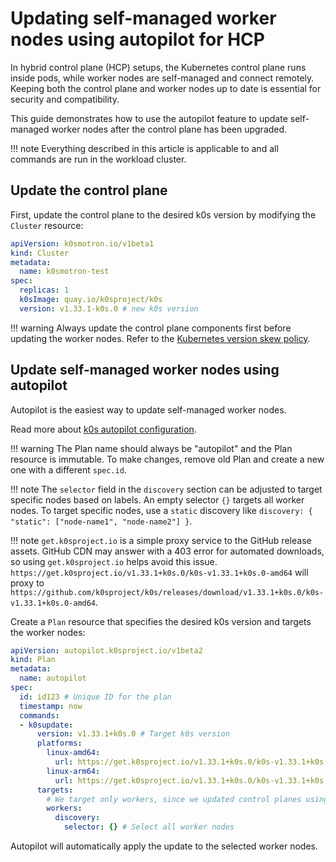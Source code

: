 # Updating self-managed worker nodes using autopilot for HCP

In hybrid control plane (HCP) setups, the Kubernetes control plane runs inside pods, while worker nodes are self-managed and connect remotely. Keeping both the control plane and worker nodes up to date is essential for security and compatibility.


This guide demonstrates how to use the autopilot feature to update self-managed worker nodes after the control plane has been upgraded.

!!! note
    Everything described in this article is applicable to and all commands are run in the workload cluster.

## Update the control plane

First, update the control plane to the desired k0s version by modifying the `Cluster` resource:

```yaml
apiVersion: k0smotron.io/v1beta1
kind: Cluster
metadata:
  name: k0smotron-test
spec:
  replicas: 1
  k0sImage: quay.io/k0sproject/k0s
  version: v1.33.1-k0s.0 # new k0s version
```

!!! warning
    Always update the control plane components first before updating the worker nodes.
    Refer to the [Kubernetes version skew policy](https://kubernetes.io/releases/version-skew-policy/).

## Update self-managed worker nodes using autopilot

Autopilot is the easiest way to update self-managed worker nodes.

Read more about [k0s autopilot configuration](https://docs.k0sproject.io/stable/autopilot/#configuration).

!!! warning
    The Plan name should always be "autopilot" and the Plan resource is immutable. To make changes, remove old Plan and create a new one with a different `spec.id`.

!!! note
    The `selector` field in the `discovery` section can be adjusted to target specific nodes based on labels. An empty selector `{}` targets all worker nodes.
    To target specific nodes, use a `static` discovery like `discovery: { "static": ["node-name1", "node-name2"] }`.

!!! note
    `get.k0sproject.io` is a simple proxy service to the GitHub release assets. GitHub CDN may answer with a 403 error for automated downloads, so using `get.k0sproject.io` helps avoid this issue.
    `https://get.k0sproject.io/v1.33.1+k0s.0/k0s-v1.33.1+k0s.0-amd64` will proxy to `https://github.com/k0sproject/k0s/releases/download/v1.33.1+k0s.0/k0s-v1.33.1+k0s.0-amd64`.

Create a `Plan` resource that specifies the desired k0s version and targets the worker nodes:

```yaml
apiVersion: autopilot.k0sproject.io/v1beta2
kind: Plan
metadata:
  name: autopilot
spec:
  id: id123 # Unique ID for the plan
  timestamp: now
  commands:
  - k0supdate:
      version: v1.33.1+k0s.0 # Target k0s version
      platforms:
        linux-amd64:
          url: https://get.k0sproject.io/v1.33.1+k0s.0/k0s-v1.33.1+k0s.0-amd64
        linux-arm64:
          url: https://get.k0sproject.io/v1.33.1+k0s.0/k0s-v1.33.1+k0s.0-arm64
      targets:
        # We target only workers, since we updated control planes using the Cluster object
        workers:
          discovery:
            selector: {} # Select all worker nodes
```

Autopilot will automatically apply the update to the selected worker nodes.

